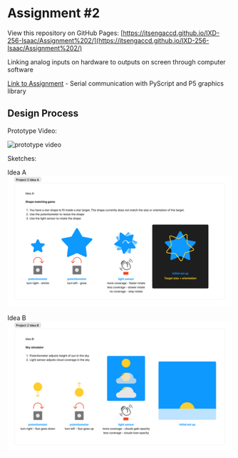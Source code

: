# Assignment #2

View this repository on GitHub Pages: [https://itsengaccd.github.io/IXD-256-Isaac/Assignment%202/](https://itsengaccd.github.io/IXD-256-Isaac/Assignment%202/)

Linking analog inputs on hardware to outputs on screen through computer software

[Link to Assignment](website/) - Serial communication with PyScript and P5 graphics library 

## Design Process

Prototype Video:

![prototype video](./assignment2_video.gif)


Sketches:

Idea A
![idea a](./Idea_A.jpg)

Idea B
![idea b](./Idea_B.jpg)
